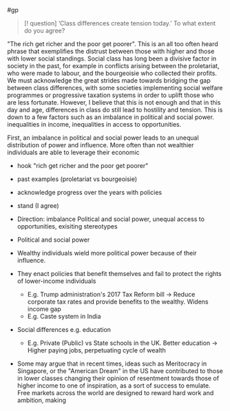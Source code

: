#gp 

> [! question]
> ‘Class differences create tension today.’ To what extent do you agree?

"The rich get richer and the poor get poorer". This is an all too often heard phrase that exemplifies the distrust between those with higher and those with lower social standings. Social class has long been a divisive factor in society in the past, for example in conflicts arising between the proletariat, who were made to labour, and the bourgeoisie who collected their profits. We must acknowledge the great strides made towards bridging the gap between class differences, with some societies implementing social welfare programmes or progressive taxation systems in order to uplift those who are less fortunate. However, I believe that this is not enough and that in this day and age, differences in class do still lead to hostility and tension. This is down to a few factors such as an imbalance in political and social power. inequalities in income, inequalities in access to opportunities.

First, an imbalance in political and social power leads to an unequal distribution of power and influence. More often than not wealthier individuals are able to leverage their economic


- hook "rich get richer and the poor get poorer"
- past examples (proletariat vs bourgeoisie)
- acknowledge progress over the years with policies
- stand (I agree)
- Direction: imbalance Political and social power, unequal access to opportunities, exisiting stereotypes

- Political and social power
- Wealthy individuals wield more political power because of their influence.
- They enact policies that benefit themselves and fail to protect the rights of lower-income individuals
	- E.g. Trump administration's 2017 Tax Reform bill → Reduce corporate tax rates and provide benefits to the wealthy. Widens income gap
	- E.g. Caste system in India
- Social differences e.g. education 
	- E.g. Private (Public) vs State schools in the UK. Better education → Higher paying jobs, perpetuating cycle of wealth

- Some may argue that in recent times, ideas such as Meritocracy in Singapore, or the "American Dream" in the US have contributed to those in lower classes changing their opinion of resentment towards those of higher income to one of inspiration, as a sort of success to emulate. Free markets across the world are designed to reward hard work and ambition, making 